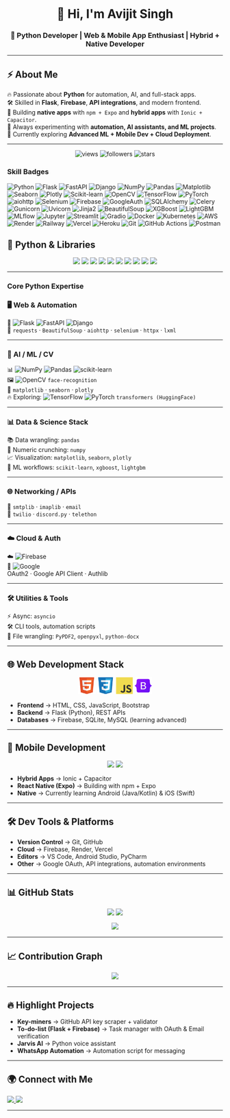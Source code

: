 <!-- Title -->
<h1 align="center"> 👋 Hi, I'm Avijit Singh </h1>

<!-- Sub tagline -->
<h3 align="center">🚀 Python Developer | Web & Mobile App Enthusiast | Hybrid + Native Developer</h3>

---

## ⚡ About Me  

🔥 Passionate about **Python** for automation, AI, and full-stack apps.  
🛠️ Skilled in **Flask**, **Firebase**, **API integrations**, and modern frontend.  
📱 Building **native apps** with `npm + Expo` and **hybrid apps** with `Ionic + Capacitor`.  
🤖 Always experimenting with **automation, AI assistants, and ML projects**.  
🌱 Currently exploring **Advanced ML + Mobile Dev + Cloud Deployment**.  

---

<!-- Badges -->
<p align="center">
  <img src="https://komarev.com/ghpvc/?username=DevLord-Avijit&label=Profile%20Views&color=blueviolet&style=flat" alt="views"/>
  <img src="https://img.shields.io/github/followers/DevLord-Avijit?label=Followers&style=social" alt="followers"/>
  <img src="https://img.shields.io/github/stars/DevLord-Avijit?affiliations=OWNER%2CCOLLABORATOR&style=social" alt="stars"/>
</p>

<!-- Cool ASCII style divider -->
### Skill Badges
![Python](https://img.shields.io/badge/Python-3776AB?style=for-the-badge&logo=python&logoColor=white) 
![Flask](https://img.shields.io/badge/Flask-000000?style=for-the-badge&logo=flask&logoColor=white) 
![FastAPI](https://img.shields.io/badge/FastAPI-009688?style=for-the-badge&logo=fastapi&logoColor=white) 
![Django](https://img.shields.io/badge/Django-092E20?style=for-the-badge&logo=django&logoColor=white) 
![NumPy](https://img.shields.io/badge/Numpy-013243?style=for-the-badge&logo=numpy&logoColor=white) 
![Pandas](https://img.shields.io/badge/Pandas-150458?style=for-the-badge&logo=pandas&logoColor=white) 
![Matplotlib](https://img.shields.io/badge/Matplotlib-11557C?style=for-the-badge&logo=matplotlib&logoColor=white) 
![Seaborn](https://img.shields.io/badge/Seaborn-0099CC?style=for-the-badge&logo=python&logoColor=white) 
![Plotly](https://img.shields.io/badge/Plotly-3F4F75?style=for-the-badge&logo=plotly&logoColor=white) 
![Scikit-learn](https://img.shields.io/badge/Scikit--learn-F7931E?style=for-the-badge&logo=scikitlearn&logoColor=white) 
![OpenCV](https://img.shields.io/badge/OpenCV-5C3EE8?style=for-the-badge&logo=opencv&logoColor=white) 
![TensorFlow](https://img.shields.io/badge/TensorFlow-FF6F00?style=for-the-badge&logo=tensorflow&logoColor=white) 
![PyTorch](https://img.shields.io/badge/PyTorch-EE4C2C?style=for-the-badge&logo=pytorch&logoColor=white) 
![aiohttp](https://img.shields.io/badge/Aiohttp-2C5BB4?style=for-the-badge&logo=python&logoColor=white) 
![Selenium](https://img.shields.io/badge/Selenium-43B02A?style=for-the-badge&logo=selenium&logoColor=white) 
![Firebase](https://img.shields.io/badge/Firebase-FFCA28?style=for-the-badge&logo=firebase&logoColor=black) 
![GoogleAuth](https://img.shields.io/badge/GoogleAuth-4285F4?style=for-the-badge&logo=google&logoColor=white) 
![SQLAlchemy](https://img.shields.io/badge/SQLAlchemy-D71F00?style=for-the-badge&logo=python&logoColor=white) 
![Celery](https://img.shields.io/badge/Celery-37814A?style=for-the-badge&logo=python&logoColor=white) 
![Gunicorn](https://img.shields.io/badge/Gunicorn-499848?style=for-the-badge&logo=gunicorn&logoColor=white) 
![Uvicorn](https://img.shields.io/badge/Uvicorn-2B2B2B?style=for-the-badge&logo=python&logoColor=white) 
![Jinja2](https://img.shields.io/badge/Jinja2-B41717?style=for-the-badge&logo=jinja&logoColor=white) 
![BeautifulSoup](https://img.shields.io/badge/BeautifulSoup-4B8BBE?style=for-the-badge&logo=python&logoColor=white) 
![XGBoost](https://img.shields.io/badge/XGBoost-005C5C?style=for-the-badge&logo=python&logoColor=white) 
![LightGBM](https://img.shields.io/badge/LightGBM-01949A?style=for-the-badge&logo=python&logoColor=white) 
![MLflow](https://img.shields.io/badge/MLflow-0194E2?style=for-the-badge&logo=mlflow&logoColor=white) 
![Jupyter](https://img.shields.io/badge/Jupyter-F37626?style=for-the-badge&logo=jupyter&logoColor=white) 
![Streamlit](https://img.shields.io/badge/Streamlit-FF4B4B?style=for-the-badge&logo=streamlit&logoColor=white) 
![Gradio](https://img.shields.io/badge/Gradio-FF6B00?style=for-the-badge&logo=python&logoColor=white) 
![Docker](https://img.shields.io/badge/Docker-2496ED?style=for-the-badge&logo=docker&logoColor=white) 
![Kubernetes](https://img.shields.io/badge/Kubernetes-326CE5?style=for-the-badge&logo=kubernetes&logoColor=white) 
![AWS](https://img.shields.io/badge/AWS-FF9900?style=for-the-badge&logo=amazonaws&logoColor=black) 
![Render](https://img.shields.io/badge/Render-46E3B7?style=for-the-badge&logo=render&logoColor=black) 
![Railway](https://img.shields.io/badge/Railway-0B0D0E?style=for-the-badge&logo=railway&logoColor=white) 
![Vercel](https://img.shields.io/badge/Vercel-000000?style=for-the-badge&logo=vercel&logoColor=white) 
![Heroku](https://img.shields.io/badge/Heroku-430098?style=for-the-badge&logo=heroku&logoColor=white) 
![Git](https://img.shields.io/badge/Git-F05032?style=for-the-badge&logo=git&logoColor=white) 
![GitHub Actions](https://img.shields.io/badge/GitHub_Actions-2088FF?style=for-the-badge&logo=githubactions&logoColor=white) 
![Postman](https://img.shields.io/badge/Postman-FF6C37?style=for-the-badge&logo=postman&logoColor=white)

## 🐍 Python & Libraries  

<p align="center">
  <!-- Core Python -->
  <img src="https://www.vectorlogo.zone/logos/python/python-icon.svg" height="50"/> 
  <!-- Data Science -->
  <img src="https://numpy.org/images/logo.svg" height="40"/> 
  <img src="https://pandas.pydata.org/static/img/pandas_secondary_white.svg" height="40"/> 
  <img src="https://scikit-learn.org/stable/_static/scikit-learn-logo-small.png" height="40"/>
  <img src="https://seaborn.pydata.org/_images/logo-mark-lightbg.svg" height="40"/>
  <!-- AI / CV -->
  <img src="https://opencv.org/wp-content/uploads/2020/07/OpenCV_logo_black-2.png" height="40"/> 
  <img src="https://pytorch.org/assets/images/pytorch-logo.png" height="40"/> 
  <!-- Web / Backend -->
  <img src="https://fastapi.tiangolo.com/img/logo-margin/logo-teal.png" height="40"/>
  <img src="https://static.djangoproject.com/img/logos/django-logo-negative.png" height="40"/>
  <!-- Cloud / Auth -->
  <img src="https://www.vectorlogo.zone/logos/firebase/firebase-icon.svg" height="40"/> 
</p>  

---

### Core Python Expertise  

### 🖥️ Web & Automation  
🚀 ![Flask](https://img.shields.io/badge/Flask-000?style=flat&logo=flask&logoColor=white) 
![FastAPI](https://img.shields.io/badge/FastAPI-009688?style=flat&logo=fastapi&logoColor=white) 
![Django](https://img.shields.io/badge/Django-092E20?style=flat&logo=django&logoColor=white)  
🤖 `requests` · `BeautifulSoup` · `aiohttp` · `selenium` · `httpx` · `lxml`  

---

### 🧠 AI / ML / CV  
📊 ![NumPy](https://img.shields.io/badge/NumPy-013243?style=flat&logo=numpy&logoColor=white) 
![Pandas](https://img.shields.io/badge/Pandas-150458?style=flat&logo=pandas&logoColor=white) 
![scikit-learn](https://img.shields.io/badge/scikit--learn-F7931E?style=flat&logo=scikit-learn&logoColor=white)  
🖼️ ![OpenCV](https://img.shields.io/badge/OpenCV-5C3EE8?style=flat&logo=opencv&logoColor=white) `face-recognition`  
🧮 `matplotlib` · `seaborn` · `plotly`  
🔥 Exploring: ![TensorFlow](https://img.shields.io/badge/TensorFlow-FF6F00?style=flat&logo=tensorflow&logoColor=white) 
![PyTorch](https://img.shields.io/badge/PyTorch-EE4C2C?style=flat&logo=pytorch&logoColor=white) 
`transformers (HuggingFace)`  

---

### 📊 Data & Science Stack  
📚 Data wrangling: `pandas`  
🧮 Numeric crunching: `numpy`  
📈 Visualization: `matplotlib`, `seaborn`, `plotly`  
🤖 ML workflows: `scikit-learn`, `xgboost`, `lightgbm`  

---

### 🌐 Networking / APIs  
📧 `smtplib` · `imaplib` · `email`  
📱 `twilio` · `discord.py` · `telethon`  

---

### ☁️ Cloud & Auth  
☁️ ![Firebase](https://img.shields.io/badge/Firebase-FFCA28?style=flat&logo=firebase&logoColor=black)  
🔑 ![Google](https://img.shields.io/badge/GoogleAuth-4285F4?style=flat&logo=google&logoColor=white)  
OAuth2 · Google API Client · Authlib  

---

### 🛠️ Utilities & Tools  
⚡ Async: `asyncio`  
🛠️ CLI tools, automation scripts  
📑 File wrangling: `PyPDF2`, `openpyxl`, `python-docx`  
  

---



## 🌐 Web Development Stack  

<p align="center">
  <img src="https://raw.githubusercontent.com/devicons/devicon/master/icons/html5/html5-original.svg" height="40"/>
  <img src="https://raw.githubusercontent.com/devicons/devicon/master/icons/css3/css3-original.svg" height="40"/>
  <img src="https://raw.githubusercontent.com/devicons/devicon/master/icons/javascript/javascript-original.svg" height="40"/>
  <img src="https://raw.githubusercontent.com/devicons/devicon/master/icons/bootstrap/bootstrap-original.svg" height="40"/>
</p>  

- **Frontend** → HTML, CSS, JavaScript, Bootstrap  
- **Backend** → Flask (Python), REST APIs  
- **Databases** → Firebase, SQLite, MySQL (learning advanced)  

---

## 📱 Mobile Development  

<p align="center">
  <img src="https://ionicframework.com/docs/icons/logo-react-icon.png" height="40"/>
  <img src="https://ionicframework.com/img/meta/logo.png" height="40"/> 
</p>  

- **Hybrid Apps** → Ionic + Capacitor  
- **React Native (Expo)** → Building with npm + Expo  
- **Native** → Currently learning Android (Java/Kotlin) & iOS (Swift)  

---

## 🛠️ Dev Tools & Platforms  

- **Version Control** → Git, GitHub  
- **Cloud** → Firebase, Render, Vercel  
- **Editors** → VS Code, Android Studio, PyCharm  
- **Other** → Google OAuth, API integrations, automation environments  

---

## 📊 GitHub Stats  

<p align="center">
  <img           src="https://github-profile-summary-cards.vercel.app/api/cards/repos-per-language?username=DevLord-Avijit&theme=tokyonight">
</img> 
  <img src="https://github-readme-stats.vercel.app/api/top-langs/?username=DevLord-Avijit&layout=compact&theme=tokyonight" height="165"/>  
</p>

<p align="center">
  <img src="https://github-readme-streak-stats.herokuapp.com/?user=DevLord-Avijit&theme=tokyonight" height="165"/>  
</p>

---

## 📈 Contribution Graph  

<p align="center">
  <img src="https://github-readme-activity-graph.vercel.app/graph?username=DevLord-Avijit&theme=tokyo-night"/>
</p>

---

## 🔥 Highlight Projects  

- **Key-miners** → GitHub API key scraper + validator  
- **To-do-list (Flask + Firebase)** → Task manager with OAuth & Email verification  
- **Jarvis AI** → Python voice assistant  
- **WhatsApp Automation** → Automation script for messaging  

---

## 🌍 Connect with Me  

<p align="left">
  <a href="https://github.com/DevLord-Avijit">
    <img src="https://img.shields.io/badge/GitHub-DevLord--Avijit-black?style=for-the-badge&logo=github"/>
  </a>
  <a href="https://twitter.com/AvijitSing39352">
    <img src="https://img.shields.io/badge/Twitter-AvijitSingh-blue?style=for-the-badge&logo=twitter"/>
  </a>
</p>

---
